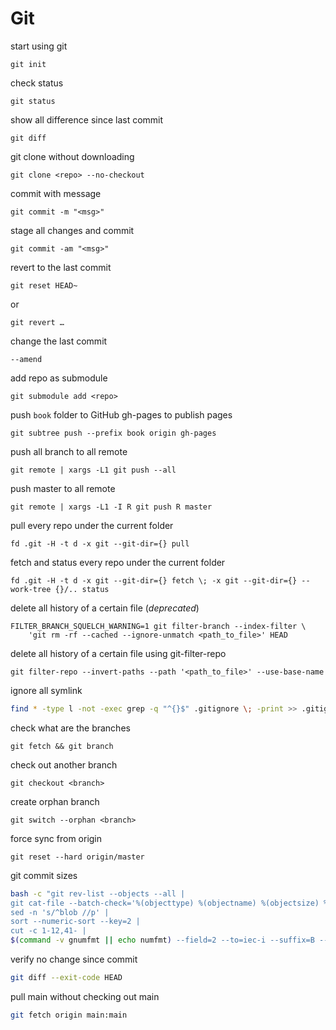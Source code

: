 <!-- toc -->
# Git

start using git

```shell
git init
```

check status

```shell
git status
```

show all difference since last commit

```shell
git diff
```

git clone without downloading

```shell
git clone <repo> --no-checkout
```

commit with message

```shell
git commit -m "<msg>"
```

stage all changes and commit

```shell
git commit -am "<msg>"
```

revert to the last commit

```shell
git reset HEAD~
```

or

```shell
git revert …
```

change the last commit

```shell
--amend
```

add repo as submodule

```shell
git submodule add <repo>
```

push `book` folder to GitHub gh-pages to publish pages

```shell
git subtree push --prefix book origin gh-pages
```

push all branch to all remote

```shell
git remote | xargs -L1 git push --all
```

push master to all remote

```shell
git remote | xargs -L1 -I R git push R master
```

pull every repo under the current folder

```shell
fd .git -H -t d -x git --git-dir={} pull
```

fetch and status every repo under the current folder

```shell
fd .git -H -t d -x git --git-dir={} fetch \; -x git --git-dir={} --work-tree {}/.. status
```

delete all history of a certain file (*deprecated*)

```shell
FILTER_BRANCH_SQUELCH_WARNING=1 git filter-branch --index-filter \
    'git rm -rf --cached --ignore-unmatch <path_to_file>' HEAD
```

delete all history of a certain file using git-filter-repo

```shell
git filter-repo --invert-paths --path '<path_to_file>' --use-base-name
```

ignore all symlink

```bash
find * -type l -not -exec grep -q "^{}$" .gitignore \; -print >> .gitignore
```

check what are the branches

```shell
git fetch && git branch
```

check out another branch

```shell
git checkout <branch>
```

create orphan branch

```shell
git switch --orphan <branch>
```

force sync from origin

```shell
git reset --hard origin/master
```

git commit sizes

```sh
bash -c "git rev-list --objects --all |
git cat-file --batch-check='%(objecttype) %(objectname) %(objectsize) %(rest)' |
sed -n 's/^blob //p' |
sort --numeric-sort --key=2 |
cut -c 1-12,41- |
$(command -v gnumfmt || echo numfmt) --field=2 --to=iec-i --suffix=B --padding=7 --round=nearest"
```

verify no change since commit

```sh
git diff --exit-code HEAD
```

pull main without checking out main

```sh
git fetch origin main:main
```
